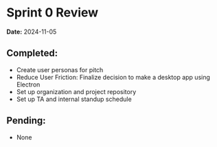 # Sprint 0 Review
**Date:** 2024-11-05

## Completed:
- Create user personas for pitch
- Reduce User Friction: Finalize decision to make a desktop app using Electron
- Set up organization and project repository
- Set up TA and internal standup schedule

## Pending:
- None
